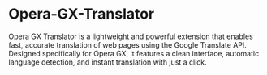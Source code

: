 # Opera-GX-Translator
Opera GX Translator is a lightweight and powerful extension that enables fast, accurate translation of web pages using the Google Translate API. Designed specifically for Opera GX, it features a clean interface, automatic language detection, and instant translation with just a click.
